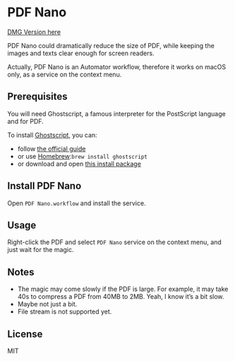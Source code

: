 # PDF Nano

[DMG Version here][1]

PDF Nano could dramatically reduce the size of PDF, while keeping the images and texts clear enough for screen readers.

Actually, PDF Nano is an Automator workflow, therefore it works on macOS only, as a service on the context menu.

## Prerequisites

You will need Ghostscript, a famous interpreter for the PostScript language and for PDF.

To install [Ghostscript][2], you can:
*  follow [the official guide][3]
*  or use [Homebrew][4]:`brew install ghostscript `
*  or download and open [this install package][5]

## Install PDF Nano

Open `PDF Nano.workflow` and install the service.

## Usage

Right-click the PDF and select `PDF Nano` service on the context menu, and just wait for the magic.

## Notes

* The magic may come slowly if the PDF is large. For example, it may take 40s to compress a PDF from 40MB to 2MB. Yeah, I know it’s a bit slow.
* Maybe not just a bit.
* File stream is not supported yet.

## License

MIT

[1]:	http://ovdx9zp24.bkt.clouddn.com/PDF%20Nano.dmg
[2]:	https://ghostscript.com/index.html
[3]:	https://ghostscript.com/doc/8.54/Install.htm
[4]:	https://brew.sh/
[5]:	http://pages.uoregon.edu/koch/
